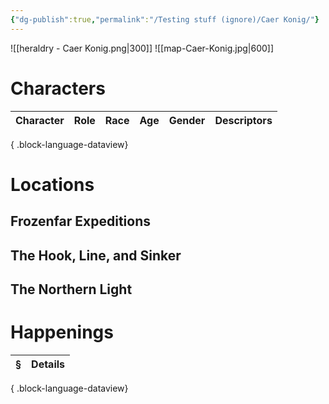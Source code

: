 ```yaml
---
{"dg-publish":true,"permalink":"/Testing stuff (ignore)/Caer Konig/"}
---
```


![[heraldry - Caer Konig.png\|300]]
![[map-Caer-Konig.jpg\|600]]
# Characters
| Character | Role | Race | Age | Gender | Descriptors |
| --------- | ---- | ---- | --- | ------ | ----------- |

{ .block-language-dataview}

# Locations
## Frozenfar Expeditions
## The Hook, Line, and Sinker
## The Northern Light

# Happenings
| § | Details |
| - | ------- |

{ .block-language-dataview}
